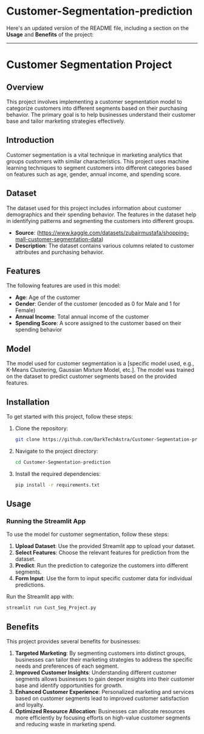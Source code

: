 # Customer-Segmentation-prediction
Here's an updated version of the README file, including a section on the **Usage** and **Benefits** of the project:

---

# Customer Segmentation Project

## Overview

This project involves implementing a customer segmentation model to categorize customers into different segments based on their purchasing behavior. The primary goal is to help businesses understand their customer base and tailor marketing strategies effectively.


## Introduction

Customer segmentation is a vital technique in marketing analytics that groups customers with similar characteristics. This project uses machine learning techniques to segment customers into different categories based on features such as age, gender, annual income, and spending score.

## Dataset

The dataset used for this project includes information about customer demographics and their spending behavior. The features in the dataset help in identifying patterns and segmenting the customers into different groups.

- **Source**: (https://www.kaggle.com/datasets/zubairmustafa/shopping-mall-customer-segmentation-data)
- **Description**: The dataset contains various columns related to customer attributes and purchasing behavior.

## Features

The following features are used in this model:

- **Age**: Age of the customer
- **Gender**: Gender of the customer (encoded as 0 for Male and 1 for Female)
- **Annual Income**: Total annual income of the customer
- **Spending Score**: A score assigned to the customer based on their spending behavior

## Model

The model used for customer segmentation is a [specific model used, e.g., K-Means Clustering, Gaussian Mixture Model, etc.]. The model was trained on the dataset to predict customer segments based on the provided features.

## Installation

To get started with this project, follow these steps:

1. Clone the repository:
   ```bash
   git clone https://github.com/DarkTechAstra/Customer-Segmentation-prediction.git
   ```

2. Navigate to the project directory:
   ```bash
   cd Customer-Segmentation-prediction
   ```

3. Install the required dependencies:
   ```bash
   pip install -r requirements.txt
   ```

## Usage

### Running the Streamlit App

To use the model for customer segmentation, follow these steps:

1. **Upload Dataset**: Use the provided Streamlit app to upload your dataset.
2. **Select Features**: Choose the relevant features for prediction from the dataset.
3. **Predict**: Run the prediction to categorize the customers into different segments.
4. **Form Input**: Use the form to input specific customer data for individual predictions.

Run the Streamlit app with:
```bash
streamlit run Cust_Seg_Project.py
```

## Benefits

This project provides several benefits for businesses:

1. **Targeted Marketing**: By segmenting customers into distinct groups, businesses can tailor their marketing strategies to address the specific needs and preferences of each segment.
2. **Improved Customer Insights**: Understanding different customer segments allows businesses to gain deeper insights into their customer base and identify opportunities for growth.
3. **Enhanced Customer Experience**: Personalized marketing and services based on customer segments lead to improved customer satisfaction and loyalty.
4. **Optimized Resource Allocation**: Businesses can allocate resources more efficiently by focusing efforts on high-value customer segments and reducing waste in marketing spend.
